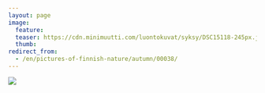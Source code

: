 ```yaml
---
layout: page
image:
  feature:
  teaser: https://cdn.minimuutti.com/luontokuvat/syksy/DSC15118-245px.jpg
  thumb:
redirect_from:
  - /en/pictures-of-finnish-nature/autumn/00038/
---
```


![](https://cdn.minimuutti.com/luontokuvat/syksy/DSC15118-800px.jpg)
